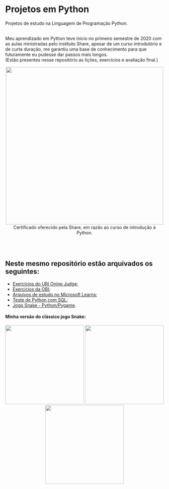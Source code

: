# Projetos em Python
Projetos de estudo na Linguagem de Programação Python.</br></br>

Meu aprendizado em Python teve inicio no primeiro semestre de 2020 com as aulas ministradas pelo instituto Share, 
apesar de um curso introdutório e de curta duração, me garantiu uma base de conhecimento para que futuramente eu pudesse dar passos mais longos. <br>
(Estão presentes nesse repositório as lições, exercícios e avaliação final.)

<div align='center'>
<img src="https://raw.githubusercontent.com/Edssaac/PythonProjetos/master/ShareUFSCar/Certificado.png" width='500'><br>
Certificado oferecido pela Share, em razão ao curso de introdução à Python.
</div>

<br><br>

## Neste mesmo repositório estão arquivados os seguintes:
- [Exercícios do URI Onine Judge](https://github.com/Edssaac/PythonProjetos/tree/master/URI%20e%20OBI);
- [Exercícios da OBI](https://github.com/Edssaac/PythonProjetos/tree/master/URI%20e%20OBI);
- [Arquivos de estudo no Microsoft Learns](https://github.com/Edssaac/PythonProjetos/tree/master/Fun%C3%A7%C3%B5es%20Variadas);
- [Teste de Python com SQL](https://github.com/Edssaac/PythonProjetos/tree/master/passwords);
- [Jogo Snake - Python/Pygame](https://github.com/Edssaac/PythonProjetos/tree/master/Snake2.0).

#### Minha versão do clássico jogo Snake:

<div align="center">
<img src="https://github.com/Edssaac/PythonProjetos/blob/master/Snake2.0/snake_menu.png" width='250'>
<img src="https://github.com/Edssaac/PythonProjetos/blob/master/Snake2.0/snake_game.png" width='250'>
<img src="https://github.com/Edssaac/PythonProjetos/blob/master/Snake2.0/snake_gameover.png" width='250'>
</div>
